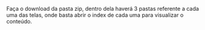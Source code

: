 Faça o download da pasta zip, dentro dela haverá 3 pastas referente a cada uma das telas, onde basta abrir o index de cada uma para visualizar o conteúdo.
